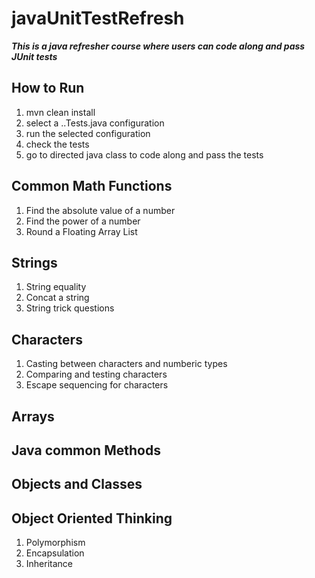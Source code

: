# javaUnitTestRefresh
***This is a java refresher course where users can code along and pass JUnit tests***

## How to Run
1. mvn clean install
2. select a ..Tests.java configuration
3. run the selected configuration
4. check the tests
5. go to directed java class to code along and pass the tests

## Common Math Functions
1. Find the absolute value of a number
2. Find the power of a number
3. Round a Floating Array List

## Strings
1. String equality
2. Concat a string
3. String trick questions

## Characters
1. Casting between characters and numberic types
2. Comparing and testing characters
3. Escape sequencing for characters

## Arrays
## Java common Methods

## Objects and Classes
## Object Oriented Thinking
1. Polymorphism
2. Encapsulation
3. Inheritance

